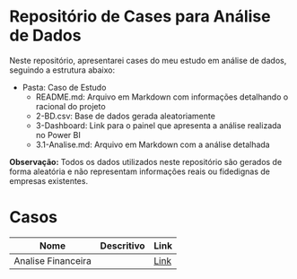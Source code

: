 # Repositório de Cases para Análise de Dados
Neste repositório, apresentarei cases do meu estudo em análise de dados, seguindo a estrutura abaixo:

- Pasta: Caso de Estudo
  - README.md: Arquivo em Markdown com informações detalhando o racional do projeto
  - 2-BD.csv: Base de dados gerada aleatoriamente
  - 3-Dashboard: Link para o painel que apresenta a análise realizada no Power BI
  - 3.1-Analise.md: Arquivo em Markdown com a análise detalhada

**Observação:** Todos os dados utilizados neste repositório são gerados de forma aleatória e não representam informações reais ou fidedignas de empresas existentes.

# Casos

| Nome | Descritivo | Link |
| --- | --- | --- |
| Analise Financeira |  |[Link](https://github.com/PauloHenkeM/cases-analise-de-dados/tree/main/1-An%C3%A1lise_financeiras)